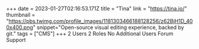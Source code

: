 +++
date = 2023-01-27T02:16:53.171Z
title = "Tina"
link = "https://tina.io/"
thumbnail = "https://pbs.twimg.com/profile_images/1181303466188128256/z62BjH1D_400x400.png"
snippet="Open-source visual editing experience, backed by git."
tags = ["CMS"]
+++
2 Users
2 Roles
No Additional Users
Forum Support
